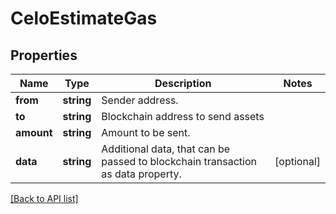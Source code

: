 # CeloEstimateGas

## Properties

Name | Type | Description | Notes
------------ | ------------- | ------------- | -------------
**from** | **string** | Sender address. |
**to** | **string** | Blockchain address to send assets |
**amount** | **string** | Amount to be sent. |
**data** | **string** | Additional data, that can be passed to blockchain transaction as data property. | [optional]

[[Back to API list]](../../README.md#api-endpoints)
